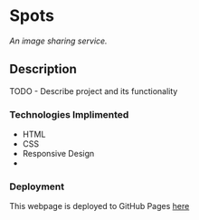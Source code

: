 # Spots

_An image sharing service._

## Description

TODO - Describe project and its functionality

### Technologies Implimented

- HTML
- CSS
- Responsive Design
-

### Deployment

This webpage is deployed to GitHub Pages
[here](https://elliotvdub.github.io/se_project_spots/)
